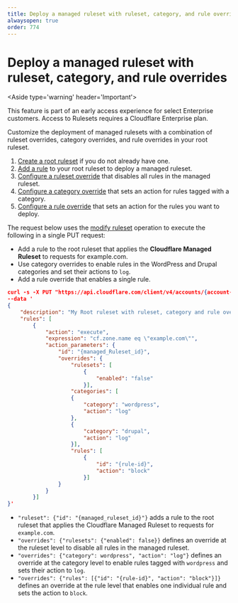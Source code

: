 ```yaml
---
title: Deploy a managed ruleset with ruleset, category, and rule overrides
alwaysopen: true
order: 774
---
```


# Deploy a managed ruleset with ruleset, category, and rule overrides

<Aside type='warning' header='Important'>

This feature is part of an early access experience for select Enterprise customers. Access to Rulesets requires a Cloudflare Enterprise plan.

</Aside>

Customize the deployment of managed rulesets with a combination of ruleset overrides, category overrides, and rule overrides in your root ruleset.

1. [Create a root ruleset](/cf-rulesets/configure-root-ruleset/) if you do not already have one.
1. [Add a rule](/cf-rulesets/deploy-rulesets) to your root ruleset to deploy a managed ruleset.
1. [Configure a ruleset override](/cf-rulesets/managed-rulesets/override-managed-ruleset) that disables all rules in the managed ruleset.
1. [Configure a category override](/cf-rulesets/managed-rulesets/override-managed-ruleset) that sets an action for rules tagged with a category.
1. [Configure a rule override](/cf-rulesets/managed-rulesets/override-managed-ruleset) that sets an action for the rules you want to deploy.

The request below uses the [modify ruleset](/cf-rulesets/rulesets-api/put/) operation to execute the following in a single PUT request:

* Add a rule to the root ruleset that applies the **Cloudflare Managed Ruleset** to requests for example.com.
* Use category overrides to enable rules in the WordPress and Drupal categories and set their actions to `log`.
* Add a rule override that enables a single rule.

```json
curl -s -X PUT "https://api.cloudflare.com/client/v4/accounts/{account-id}/rulesets/{root-ruleset-id}"  
--data '
{
    "description": "My Root ruleset with ruleset, category and rule overrides",
    "rules": [
        {
            "action": "execute",
            "expression": "cf.zone.name eq \"example.com\"", 
            "action_parameters": {
                "id": "{managed_Ruleset_id}",
                "overrides": {
                    "rulesets": [
                        {
                            "enabled": "false"
                        }],
                    "categories": [
                    {
                        "category": "wordpress",
                        "action": "log"
                    },
                    {
                        "category": "drupal",
                        "action": "log"
                    }],
                    "rules": [
                        {
                            "id": "{rule-id}",
                            "action": "block"
                        }]
                }
            }
        }]
}'

```

* `"ruleset": {"id": "{managed_ruleset_id}"}` adds a rule to the root ruleset that applies the Cloudflare Managed Ruleset to requests for `example.com`.
* `"overrides": {"rulesets": {"enabled": false}}` defines an override at the ruleset level to disable all rules in the managed ruleset.
* `"overrides": {"category": wordpress", "action": "log"}` defines an override at the category level to enable rules tagged with `wordpress` and sets their action to `log`.
* `"overrides": {"rules": [{"id": "{rule-id}", "action": "block"}]}` defines an override at the rule level that enables one individual rule and sets the action to `block`.